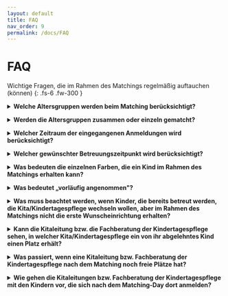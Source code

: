 ```yaml
---
layout: default
title: FAQ
nav_order: 9
permalink: /docs/FAQ
---
```


# FAQ

Wichtige Fragen, die im Rahmen des Matchings regelmäßig auftauchen (können)
{: .fs-6 .fw-300 }


<details>
    <summary><b>Welche Altersgruppen werden beim Matching berücksichtigt?</b></summary>
Es empfiehlt sich eine Orientierung am jeweils geltenden Recht. In Nordrhein-Westfalen beispielsweise sind es gemäß dem Kinderbildungsgesetz unter Zweijährige, Zweijährige und über Dreijährige. Für diese jeweilige Altersgruppe wird das Matchingverfahren einzeln durchgeführt. 
</details>
<p> </p>
<details>
    <summary><b>Werden die Altersgruppen zusammen oder einzeln gematcht?</b></summary>
    Wir empfehlen, jede Altersgruppe einzeln zu matchen. Dies erleichtert das Verfahren für alle Beteiligten.
</details>
<p> </p>
<details>
    <summary><b>Welcher Zeitraum der eingegangenen Anmeldungen wird berücksichtigt?</b></summary>
    Wir empfehlen, einen Stichtag zu kommunizieren, bis zu dem die Vormerkungen der Eltern eingehen müssen, um für die Vergabe im aktuellen Jahr berücksichtigt zu werden. 
</details>
<p> </p>
<details>
    <summary><b>Welcher gewünschter Betreuungszeitpunkt wird berücksichtigt?</b></summary>
    Die Eltern geben einen gewünschten Betreuungsbeginn an. Die Kommune legt dann in Absprache mit den Kitaleitungen/Trägervertretungen bzw. Fachberatung der Kindertagespflege fest, welcher Zeitraum für die aktuelle Vergabe berücksichtigt werden soll. Beispielsweise bis Dezember. 
</details>
<p> </p>
<details>
    <summary><b>Was bedeuten die einzelnen Farben, die ein Kind im Rahmen des Matchings erhalten kann?</b></summary>
Falls ein Kind nach einer Matchingrunde „grün“ hinterlegt ist, bedeutet das, dass es das Angebot endgültig angenommen hat. In diesem Fall bleibt es im Laufe der weiteren Matchingrunden bei der Einrichtung und kann keiner anderen Kita mehr zusagen.

    Falls ein Kind nach einer Matchingrunde „blau“ hinterlegt ist, bedeutet das, dass es das Angebot vorläufig angenommen hat, aber noch nicht endgültig. Es kann sein, dass es in einer der nächsten Runden ein Angebot von seiner Erstwunscheinrichtung erhält. 

    Falls ein Kind „rot“ hinterlegt ist, bedeutet das, dass die Einrichtung ihm aktuell kein Angebot machen kann. Entweder hat die Einrichtung keine Kapazität (mehr), um dem Kind ein Angebot zu machen, oder es hat ein Angebot einer Kita, zu der es lieber gehen würde, erhalten. 
</details>
<p> </p>
<details>
    <summary><b>Was bedeutet „vorläufig angenommen"?</b></summary>
Im Zuge des Matchings kann es sein, dass ein Kind das Angebot einer Einrichtung „vorläufig angenommen“ hat. In diesem Fall ist möglich, dass es in einer der nächsten Runden ein Angebot von einer höher präferierten Wunscheinrichtung erhält. 
</details>
<p> </p>
<details>
    <summary><b>Was muss beachtet werden, wenn Kinder, die bereits betreut werden, die Kita/Kindertagespflege wechseln wollen, aber im Rahmen des Matchings nicht die erste Wunscheinrichtung erhalten?</b></summary>
    Im Fall eines Wechselwunsches kann der Name der abgebenden Einrichtung als letztgenannte Wunscheinrichtung eingetragen werden. Dies führt in der Regel dazu, dass das Wechselkind nicht den Betreuungsplatz verliert.  
</details>
<p> </p>
<details>
    <summary><b>Kann die Kitaleitung bzw. die Fachberatung der Kindertagespflege sehen, in welcher Kita/Kindertagespflege ein von ihr abgelehntes Kind einen Platz erhält?</b></summary>
Nach dem Matching¬-Day besteht die Möglichkeit für das Jugendamt, einen Datenexport mit den versorgten und unversorgten Kindern zu generieren. Inwiefern die Kitaleitungen bzw. die Fachberatung der Kindertagespflege entsprechende Infos erhalten, obliegt dem jeweiligen Jugendamt und ist datenschutzrechtlich fraglich.  
</details>
<p> </p>
<details>
    <summary><b>Was passiert, wenn eine Kitaleitung bzw. Fachberatung der Kindertagespflege nach dem Matching noch freie Plätze hat?</b></summary>
    Da das Matching “intern” erfolgt und die Eltern erstmal nicht informiert werden, ist die tatsächliche Vergabe (Zu-/Absage) zwingend erforderlich. Sofern es in diesem Zuge noch unversorgte Kinder gibt, können sich diese in den Einrichtungen mit freien Plätzen melden. 
</details>
<p> </p>
<details>
    <summary><b>Wie gehen die Kitaleitungen bzw. Fachberatung der Kindertagespflege mit den Kindern vor, die sich nach dem Matching-Day dort anmelden?</b></summary>
    Dies ist abhängig von dem Vorgehen in den einzelnen Kommunen. Falls das Matching beispielsweise nur einmal im Jahr für die Hauptvergabe zum 1. August des neuen Kitajahres erfolgt, sind die Kinder, die sich nach dem Matching-Day anmelden, wie unterjährige Anmeldungen zu betrachten. 
</details>

